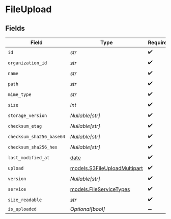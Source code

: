 # FileUpload


## Fields

| Field                                                                | Type                                                                 | Required                                                             | Description                                                          |
| -------------------------------------------------------------------- | -------------------------------------------------------------------- | -------------------------------------------------------------------- | -------------------------------------------------------------------- |
| `id`                                                                 | *str*                                                                | :heavy_check_mark:                                                   | N/A                                                                  |
| `organization_id`                                                    | *str*                                                                | :heavy_check_mark:                                                   | N/A                                                                  |
| `name`                                                               | *str*                                                                | :heavy_check_mark:                                                   | N/A                                                                  |
| `path`                                                               | *str*                                                                | :heavy_check_mark:                                                   | N/A                                                                  |
| `mime_type`                                                          | *str*                                                                | :heavy_check_mark:                                                   | N/A                                                                  |
| `size`                                                               | *int*                                                                | :heavy_check_mark:                                                   | N/A                                                                  |
| `storage_version`                                                    | *Nullable[str]*                                                      | :heavy_check_mark:                                                   | N/A                                                                  |
| `checksum_etag`                                                      | *Nullable[str]*                                                      | :heavy_check_mark:                                                   | N/A                                                                  |
| `checksum_sha256_base64`                                             | *Nullable[str]*                                                      | :heavy_check_mark:                                                   | N/A                                                                  |
| `checksum_sha256_hex`                                                | *Nullable[str]*                                                      | :heavy_check_mark:                                                   | N/A                                                                  |
| `last_modified_at`                                                   | [date](https://docs.python.org/3/library/datetime.html#date-objects) | :heavy_check_mark:                                                   | N/A                                                                  |
| `upload`                                                             | [models.S3FileUploadMultipart](../models/s3fileuploadmultipart.md)   | :heavy_check_mark:                                                   | N/A                                                                  |
| `version`                                                            | *Nullable[str]*                                                      | :heavy_check_mark:                                                   | N/A                                                                  |
| `service`                                                            | [models.FileServiceTypes](../models/fileservicetypes.md)             | :heavy_check_mark:                                                   | N/A                                                                  |
| `size_readable`                                                      | *str*                                                                | :heavy_check_mark:                                                   | N/A                                                                  |
| `is_uploaded`                                                        | *Optional[bool]*                                                     | :heavy_minus_sign:                                                   | N/A                                                                  |